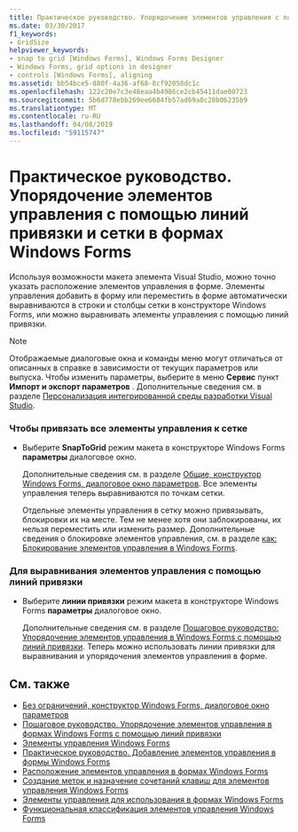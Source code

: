 ```yaml
---
title: Практическое руководство. Упорядочение элементов управления с помощью линий привязки и сетки в формах Windows Forms
ms.date: 03/30/2017
f1_keywords:
- GridSize
helpviewer_keywords:
- snap to grid [Windows Forms], Windows Forms Designer
- Windows Forms, grid options in designer
- controls [Windows Forms], aligning
ms.assetid: bb54bce5-880f-4a36-af68-8cf92058dc1c
ms.openlocfilehash: 122c20e7c3e48eaa4b4986ce2cb45411dae00723
ms.sourcegitcommit: 5b6d778ebb269ee6684fb57ad69a8c28b06235b9
ms.translationtype: MT
ms.contentlocale: ru-RU
ms.lasthandoff: 04/08/2019
ms.locfileid: "59115747"
---
```

# <a name="how-to-arrange-controls-with-snaplines-and-the-grid-in-windows-forms"></a>Практическое руководство. Упорядочение элементов управления с помощью линий привязки и сетки в формах Windows Forms
Используя возможности макета элемента Visual Studio, можно точно указать расположение элементов управления в форме. Элементы управления добавить в форму или переместить в форме автоматически выравниваются в строки и столбцы сетки в конструкторе Windows Forms, или можно выравнивать элементы управления с помощью линий привязки.  
  
> [!NOTE]
>  Отображаемые диалоговые окна и команды меню могут отличаться от описанных в справке в зависимости от текущих параметров или выпуска. Чтобы изменить параметры, выберите в меню **Сервис** пункт **Импорт и экспорт параметров** . Дополнительные сведения см. в разделе [Персонализация интегрированной среды разработки Visual Studio](/visualstudio/ide/personalizing-the-visual-studio-ide).  
  
### <a name="to-snap-all-controls-to-the-grid"></a>Чтобы привязать все элементы управления к сетке  
  
-   Выберите **SnapToGrid** режим макета в конструкторе Windows Forms **параметры** диалоговое окно.  
  
     Дополнительные сведения см. в разделе [Общие, конструктор Windows Forms, диалоговое окно параметров](https://docs.microsoft.com/previous-versions/visualstudio/visual-studio-2010/5aazxs78(v=vs.100)). Все элементы управления теперь выравниваются по точкам сетки.  
  
     Отдельные элементы управления в сетку можно привязывать, блокировки их на месте. Тем не менее хотя они заблокированы, их нельзя переместить или изменить размер. Дополнительные сведения о блокировке элементов управления, см. в разделе [как: Блокирование элементов управления в Windows Forms](how-to-lock-controls-to-windows-forms.md).  
  
### <a name="to-align-controls-using-snaplines"></a>Для выравнивания элементов управления с помощью линий привязки  
  
-   Выберите **линии привязки** режим макета в конструкторе Windows Forms **параметры** диалоговое окно.  
  
     Дополнительные сведения см. в разделе [Пошаговое руководство: Упорядочение элементов управления в Windows Forms с помощью линий привязки](walkthrough-arranging-controls-on-windows-forms-using-snaplines.md). Теперь можно использовать линии привязки для выравнивания и упорядочения элементов управления в форме.  
  
## <a name="see-also"></a>См. также

- [Без ограничений, конструктор Windows Forms, диалоговое окно параметров](https://docs.microsoft.com/previous-versions/visualstudio/visual-studio-2010/5aazxs78(v=vs.100))
- [Пошаговое руководство. Упорядочение элементов управления в формах Windows Forms с помощью линий привязки](walkthrough-arranging-controls-on-windows-forms-using-snaplines.md)
- [Элементы управления Windows Forms](index.md)
- [Практическое руководство. Добавление элементов управления в формы Windows Forms](how-to-add-controls-to-windows-forms.md)
- [Расположение элементов управления в формах Windows Forms](arranging-controls-on-windows-forms.md)
- [Создание меток и назначение сочетаний клавиш для элементов управления Windows Forms](labeling-individual-windows-forms-controls-and-providing-shortcuts-to-them.md)
- [Элементы управления для использования в формах Windows Forms](controls-to-use-on-windows-forms.md)
- [Функциональная классификация элементов управления Windows Forms](windows-forms-controls-by-function.md)
